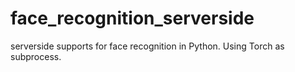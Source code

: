 # face_recognition_serverside
serverside supports for face recognition in Python. Using Torch as subprocess.
